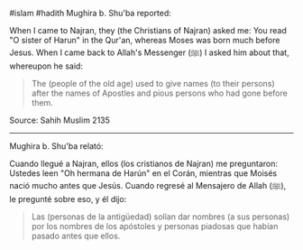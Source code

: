 #islam #hadith 
Mughira b. Shu'ba reported:

When I came to Najran, they (the Christians of Najran) asked me: You read "O sister of Harun" in the Qur'an, whereas Moses was born much before Jesus. When I came back to Allah's Messenger (ﷺ) I asked him about that, whereupon he said:

> The (people of the old age) used to give names (to their persons) after the names of Apostles and pious persons who had gone before them.

Source: Sahih Muslim 2135

<hr>

Mughira b. Shu'ba relató:

Cuando llegué a Najran, ellos (los cristianos de Najran) me preguntaron: Ustedes leen "Oh hermana de Harún" en el Corán, mientras que Moisés nació mucho antes que Jesús. Cuando regresé al Mensajero de Allah (ﷺ), le pregunté sobre eso, y él dijo:

> Las (personas de la antigüedad) solían dar nombres (a sus personas) por los nombres de los apóstoles y personas piadosas que habían pasado antes que ellos.